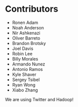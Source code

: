 Contributors
============
* Ronen Adam
* Noah Anderson
* Nir Ashkenazi
* Oliver Barreto
* Brandon Brotsky
* Joel Davis
* Robin Lee
* Billy Morales
* Armando Nunez
* Antonio Ramos
* Kyle Shaver
* Sergey Tsibel
* Ryan Wong
* Xiabo Zhang

We are using Twitter and Hadoop!
